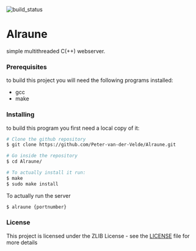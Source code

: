 ![build_status](https://gitlab.com/Peter_van_der_Velde/Alraune/badges/master/build.svg)

# Alraune
simple multithreaded C(++) webserver.


### Prerequisites
to build this project you will need the following programs installed:
* gcc
* make

### Installing
to build this program you first need a local copy of it:
```bash
# Clone the github repository
$ git clone https://github.com/Peter-van-der-Velde/Alraune.git

# Go inside the repository
$ cd Alraune/

# To actually install it run:
$ make
$ sudo make install
```
To actually run the server
```bash
$ alraune {portnumber}
```

### License
This project is licensed under the ZLIB License - see the [LICENSE](LICENSE) file for more details
